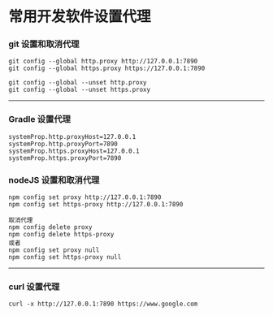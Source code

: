 # 常用开发软件设置代理

### git 设置和取消代理

```
git config --global http.proxy http://127.0.0.1:7890
git config --global https.proxy https://127.0.0.1:7890

git config --global --unset http.proxy
git config --global --unset https.proxy
```

---

### Gradle 设置代理

```
systemProp.http.proxyHost=127.0.0.1
systemProp.http.proxyPort=7890
systemProp.https.proxyHost=127.0.0.1
systemProp.https.proxyPort=7890
```

### nodeJS 设置和取消代理

```
npm config set proxy http://127.0.0.1:7890
npm config set https-proxy http://127.0.0.1:7890

取消代理
npm config delete proxy
npm config delete https-proxy
或者
npm config set proxy null
npm config set https-proxy null
```

---

### curl 设置代理

```
curl -x http://127.0.0.1:7890 https://www.google.com
```